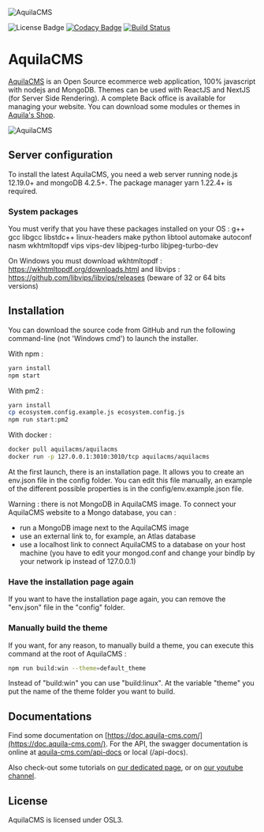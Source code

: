 ![AquilaCMS](https://www.aquila-cms.com/images/medias/1024x200-90/5eb883a6e88bcc4391038570/AquilaCMS.png)

![License Badge](https://img.shields.io/badge/license-OSL3.0-success.svg)
[![Codacy Badge](https://api.codacy.com/project/badge/Grade/3ac2a8b4b7ac4b6880b49d544fdabfcd)](https://app.codacy.com/manual/AquilaCMS/AquilaCMS?utm_source=github.com&utm_medium=referral&utm_content=AquilaCMS/AquilaCMS&utm_campaign=Badge_Grade_Dashboard)
[![Build Status](https://travis-ci.com/AquilaCMS/AquilaCMS.svg?branch=master)](https://travis-ci.com/AquilaCMS/AquilaCMS)

# AquilaCMS

[AquilaCMS](https://www.aquila-cms.com) is an Open Source ecommerce web application, 100% javascript with nodejs and MongoDB. Themes can be used with ReactJS and NextJS (for Server Side Rendering). A complete Back office is available for managing your website. You can download some modules or themes in [Aquila's Shop](https://shop.aquila-cms.com).

![AquilaCMS](https://www.aquila-cms.com/medias/aquilacms_pres.gif)

## Server configuration

To install the latest AquilaCMS, you need a web server running node.js 12.19.0+ and mongoDB 4.2.5+.
The package manager yarn 1.22.4+ is required.

### System packages

You must verify that you have these packages installed on your OS :
g++ gcc libgcc libstdc++ linux-headers make python libtool automake autoconf nasm wkhtmltopdf vips vips-dev libjpeg-turbo libjpeg-turbo-dev

On Windows you must download wkhtmltopdf : https://wkhtmltopdf.org/downloads.html and libvips : https://github.com/libvips/libvips/releases (beware of 32 or 64 bits versions)

## Installation

You can download the source code from GitHub and run the following command-line (not 'Windows cmd') to launch the installer.

With npm :
```bash
yarn install
npm start
```

With pm2 :
```bash
yarn install
cp ecosystem.config.example.js ecosystem.config.js
npm run start:pm2
```

With docker :
```bash
docker pull aquilacms/aquilacms
docker run -p 127.0.0.1:3010:3010/tcp aquilacms/aquilacms
```

At the first launch, there is an installation page. It allows you to create an env.json file in the config folder.
You can edit this file manually, an example of the different possible properties is in the config/env.example.json file.

Warning : there is not MongoDB in AquilaCMS image. To connect your AquilaCMS website to a Mongo database, you can :
- run a MongoDB image next to the AquilaCMS image
- use an external link to, for example, an Atlas database
- use a localhost link to connect AquilaCMS to a database on your host machine (you have to edit your mongod.conf and change your bindIp by your network ip instead of 127.0.0.1)

### Have the installation page again

If you want to have the installation page again, you can remove the "env.json" file in the "config" folder.

### Manually build the theme

If you want, for any reason, to manually build a theme, you can execute this command at the root of AquilaCMS :
```bash
npm run build:win --theme=default_theme
```
Instead of "build:win" you can use "build:linux".
At the variable "theme" you put the name of the theme folder you want to build.

## Documentations
Find some documentation on [https://doc.aquila-cms.com/](https://doc.aquila-cms.com/). For the API, the swagger documentation is online at [aquila-cms.com/api-docs](https://www.aquila-cms.com/api-docs) or local (/api-docs).

Also check-out some tutorials on [our dedicated page](https://www.aquila-cms.com/resources-documentation), or on [our youtube channel](https://www.youtube.com/channel/UCaPllnLkB6V6Jj89i40CrgQ).

## License
AquilaCMS is licensed under OSL3.
